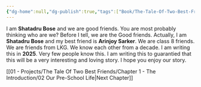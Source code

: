 ```yaml
---
{"dg-home":null,"dg-publish":true,"tags":["Book/The-Tale-Of-Two-Best-Friends"],"aliases":null,"permalink":"/01-projects/the-tale-of-two-best-friends/chapter-1-the-introduction/01-who-are-we/","dgPassFrontmatter":true}
---
```



I am **Shatadru Bose** and we are good friends. You are most probably thinking who are we? Before I tell, we are the Good friends. Actually, I am **Shatadru Bose** and my best friend is **Arinjoy Sarker**. We are class 8 friends. We are friends from LKG. We know each other from a decade. I am writing this in **2025**. Very few people know this. I am writing this to guarantied that this will be a very interesting and loving story. I hope you enjoy our story.

[[01 - Projects/The Tale Of Two Best Friends/Chapter 1 - The Introduction/02 Our Pre-School Life\|Next Chapter]]